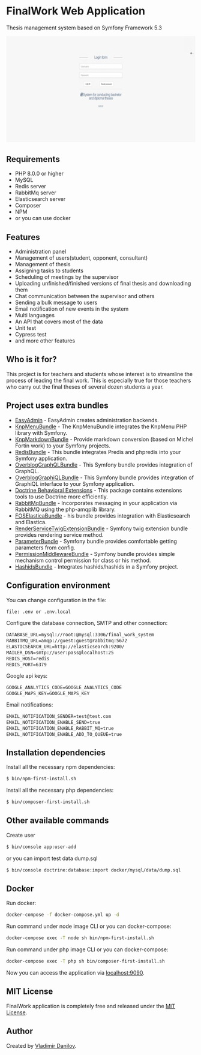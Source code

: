 FinalWork Web Application
========================

Thesis management system based on Symfony Framework 5.3 

![Alt text](/git/readme/demo.gif?raw=true "Project example")

Requirements
------------

  * PHP 8.0.0 or higher
  * MySQL
  * Redis server
  * RabbitMq server
  * Elasticsearch server
  * Composer
  * NPM
  * or you can use docker

Features
------------

  * Administration panel
  * Management of users(student, opponent, consultant)
  * Management of thesis
  * Assigning tasks to students
  * Scheduling of meetings by the supervisor
  * Uploading unfinished/finished versions of final thesis and downloading them
  * Chat communication between the supervisor and others
  * Sending a bulk message to users
  * Email notification of new events in the system
  * Multi languages
  * An API that covers most of the data
  * Unit test
  * Cypress test
  * and more other features
   
Who is it for?
------------

This project is for teachers and students whose interest is to streamline the process of leading the final work. 
This is especially true for those teachers who carry out the final theses of several dozen students a year.
   
Project uses extra bundles
------------

* [EasyAdmin](https://github.com/EasyCorp/EasyAdminBundle) - EasyAdmin creates administration backends.
* [KnpMenuBundle](https://github.com/KnpLabs/KnpMenuBundle) - The KnpMenuBundle integrates the KnpMenu PHP library with Symfony.
* [KnpMarkdownBundle](https://github.com/KnpLabs/KnpMarkdownBundle) - Provide markdown conversion (based on Michel Fortin work) to your Symfony projects.
* [RedisBundle](https://github.com/snc/SncRedisBundle) - This bundle integrates Predis and phpredis into your Symfony application.
* [OverblogGraphQLBundle](https://github.com/overblog/GraphQLBundle) - This Symfony bundle provides integration of GraphQL.
* [OverblogGraphiQLBundle](https://github.com/overblog/GraphiQLBundle) - This Symfony bundle provides integration of GraphiQL interface to your Symfony application.
* [Doctrine Behavioral Extensions](https://github.com/Atlantic18/DoctrineExtensions) - This package contains extensions tools to use Doctrine more efficiently.
* [RabbitMqBundle](https://github.com/php-amqplib/RabbitMqBundle) - Incorporates messaging in your application via RabbitMQ using the php-amqplib library.
* [FOSElasticaBundle](https://github.com/FriendsOfSymfony/FOSElasticaBundle) - his bundle provides integration with Elasticsearch and Elastica.
* [RenderServiceTwigExtensionBundle](https://github.com/danilovl/render-service-twig-extension-bundle) - Symfony twig extension bundle provides rendering service method.
* [ParameterBundle](https://github.com/danilovl/parameter-bundle) - Symfony bundle provides comfortable getting parameters from config.
* [PermissionMiddlewareBundle](https://github.com/danilovl/permission-middleware-bundle) - Symfony bundle provides simple mechanism control permission for class or his method.
* [HashidsBundle](https://github.com/danilovl/hashids-bundle) - Integrates hashids/hashids in a Symfony project.

Configuration environment
------------

You can change configuration in the file:

```text
file: .env or .env.local
```
Configure the database connection, SMTP and other connection:

``` env
DATABASE_URL=mysql://root:@mysql:3306/final_work_system
RABBITMQ_URL=amqp://guest:guest@rabbitmq:5672
ELASTICSEARCH_URL=http://elasticsearch:9200/
MAILER_DSN=smtp://user:pass@localhost:25
REDIS_HOST=redis
REDIS_PORT=6379
``````

Google api keys:

``` env
GOOGLE_ANALYTICS_CODE=GOOGLE_ANALYTICS_CODE
GOOGLE_MAPS_KEY=GOOGLE_MAPS_KEY
```

Email notifications:

``` env
EMAIL_NOTIFICATION_SENDER=test@test.com
EMAIL_NOTIFICATION_ENABLE_SEND=true
EMAIL_NOTIFICATION_ENABLE_RABBIT_MQ=true
EMAIL_NOTIFICATION_ENABLE_ADD_TO_QUEUE=true
```

Installation dependencies
------------

Install all the necessary npm dependencies:

```bash
$ bin/npm-first-install.sh
```
Install all the necessary php dependencies:

```bash
$ bin/composer-first-install.sh
```

Other available commands
------------

Create user

```bash
$ bin/console app:user-add
```
or you can import test data dump.sql

```bash
$ bin/console doctrine:database:import docker/mysql/data/dump.sql
```

Docker
------------

Run docker:

```bash
docker-compose -f docker-compose.yml up -d
```

Run command under node image CLI or you can docker-compose:

```bash
docker-compose exec -T node sh bin/npm-first-install.sh
```

Run command under php image CLI or you can docker-compose:

```bash
docker-compose exec -T php sh bin/composer-first-install.sh
```

Now you can access the application via [localhost:9090](localhost:9090).

MIT License
-----------

FinalWork application is completely free and released under the [MIT License](https://github.com/danilovl/finalwork/LICENSE).

Author
-------

Created by [Vladimir Danilov](https://github.com/danilovl).